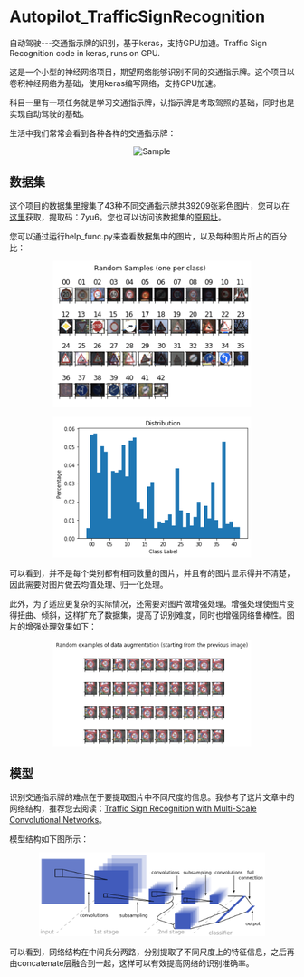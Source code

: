 # Autopilot_TrafficSignRecognition
自动驾驶---交通指示牌的识别，基于keras，支持GPU加速。Traffic Sign Recognition code in keras, runs on GPU.

这是一个小型的神经网络项目，期望网络能够识别不同的交通指示牌。这个项目以卷积神经网络为基础，使用keras编写网络，支持GPU加速。

科目一里有一项任务就是学习交通指示牌，认指示牌是考取驾照的基础，同时也是实现自动驾驶的基础。

生活中我们常常会看到各种各样的交通指示牌：<br>
<p align="center">
	<img src="https://timgsa.baidu.com/timg?image&quality=80&size=b9999_10000&sec=1571415059674&di=4c2ed31c630b0f77fba0a1104191b833&imgtype=0&src=http%3A%2F%2Fimg.99114.com%2Fgroup10%2FM00%2F8C%2FFA%2FrBADsloysIaAcuagAAEHm0XhzdE515.jpg" alt="Sample"  width="250">
</p>

## 数据集
这个项目的数据集里搜集了43种不同交通指示牌共39209张彩色图片，您可以在[这里](https://pan.baidu.com/s/1ql2YNPQ7pNqOeNEYWupQwA&shfl=sharepset)获取，提取码：7yu6。您也可以访问该数据集的[原网址](http://benchmark.ini.rub.de/?section=gtsrb&subsection=dataset)。

您可以通过运行help_func.py来查看数据集中的图片，以及每种图片所占的百分比：<br>
<p align="center">
	<img src="https://github.com/LeeWise9/Img_repositories/blob/master/%E6%8C%87%E7%A4%BA%E7%89%8C1.png?raw=true" alt="Sample"  width="350">
</p>
<p align="center">
	<img src="https://github.com/LeeWise9/Img_repositories/blob/master/%E6%8C%87%E7%A4%BA%E7%89%8C2.png?raw=true" alt="Sample"  width="350">
</p>

可以看到，并不是每个类别都有相同数量的图片，并且有的图片显示得并不清楚，因此需要对图片做去均值处理、归一化处理。

此外，为了适应更复杂的实际情况，还需要对图片做增强处理。增强处理使图片变得扭曲、倾斜，这样扩充了数据集，提高了识别难度，同时也增强网络鲁棒性。图片的增强处理效果如下：<br>
<p align="center">
	<img src="https://github.com/LeeWise9/Img_repositories/blob/master/%E6%8C%87%E7%A4%BA%E7%89%8C3.png?raw=true" alt="Sample"  width="350">
</p>


## 模型
识别交通指示牌的难点在于要提取图片中不同尺度的信息。我参考了这片文章中的网络结构，推荐您去阅读：[Traffic Sign Recognition with Multi-Scale Convolutional Networks](http://yann.lecun.com/exdb/publis/pdf/sermanet-ijcnn-11.pdf)。

模型结构如下图所示：<br>
<p align="center">
	<img src="https://github.com/LeeWise9/Img_repositories/blob/master/%E7%BD%91%E7%BB%9C%E7%BB%93%E6%9E%84-%E4%BA%A4%E9%80%9A%E6%8C%87%E7%A4%BA%E7%89%8C.png?raw=true" alt="Sample"  width="400">
</p>

可以看到，网络结构在中间兵分两路，分别提取了不同尺度上的特征信息，之后再由concatenate层融合到一起，这样可以有效提高网络的识别准确率。
